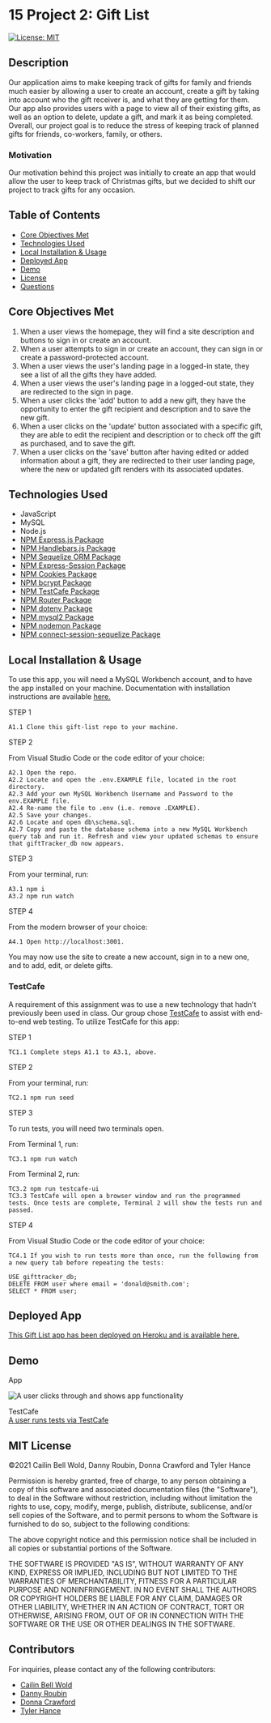 # 15 Project 2: Gift List

[![License: MIT](https://img.shields.io/github/license/CailinBellWold/Project-2-Gift-List?style=plastic)](https://opensource.org/licenses/MIT)

## Description

Our application aims to make keeping track of gifts for family and friends much easier by allowing a user to create an account, create a gift by taking into account who the gift receiver is, and what they are getting for them. Our app also provides users with a page to view all of their existing gifts, as well as an option to delete, update a gift, and mark it as being completed. Overall, our project goal is to reduce the stress of keeping track of planned gifts for friends, co-workers, family, or others.

### Motivation

Our motivation behind this project was initially to create an app that would allow the user to keep track of Christmas gifts, but we decided to shift our project to track gifts for any occasion.

## Table of Contents

- [Core Objectives Met](#Core)
- [Technologies Used](#Technologies)
- [Local Installation & Usage](#Local)
- [Deployed App](#Deployed)
- [Demo](#Demo)
- [License](#MIT)
- [Questions](#Questions)

## Core Objectives Met

1.  When a user views the homepage, they will find a site description and buttons to sign in or create an account.
2.  When a user attempts to sign in or create an account, they can sign in or create a password-protected account.
3.  When a user views the user's landing page in a logged-in state, they see a list of all the gifts they have added.
4.  When a user views the user's landing page in a logged-out state, they are redirected to the sign in page.
5.  When a user clicks the 'add' button to add a new gift, they have the opportunity to enter the gift recipient and description and to save the new gift.
6.  When a user clicks on the 'update' button associated with a specific gift, they are able to edit the recipient and description or to check off the gift as purchased, and to save the gift.
7.  When a user clicks on the 'save' button after having edited or added information about a gift, they are redirected to their user landing page, where the new or updated gift renders with its associated updates.

## Technologies Used

- JavaScript
- MySQL
- Node.js
- [NPM Express.js Package](https://www.npmjs.com/package/express)
- [NPM Handlebars.js Package](https://www.npmjs.com/package/handlebars)
- [NPM Sequelize ORM Package](https://www.npmjs.com/package/sequelize)
- [NPM Express-Session Package](https://www.npmjs.com/package/express-session)
- [NPM Cookies Package](https://www.npmjs.com/package/cookies)
- [NPM bcrypt Package](https://www.npmjs.com/package/bcrypt)
- [NPM TestCafe Package](https://www.npmjs.com/package/testcafe)
- [NPM Router Package](https://www.npmjs.com/package/router)
- [NPM dotenv Package](https://www.npmjs.com/package/dotenv)
- [NPM mysql2 Package](https://www.npmjs.com/package/mysql2)
- [NPM nodemon Package](https://www.npmjs.com/package/nodemon)
- [NPM connect-session-sequelize Package](https://www.npmjs.com/package/connect-session-sequelize?activeTab=versions)

## Local Installation & Usage

To use this app, you will need a MySQL Workbench account, and to have the app installed on your machine. Documentation with installation instructions are available [here.](http://localhost:3001) 

STEP 1

    A1.1 Clone this gift-list repo to your machine.

STEP 2

From Visual Studio Code or the code editor of your choice:

    A2.1 Open the repo.  
    A2.2 Locate and open the .env.EXAMPLE file, located in the root directory.
    A2.3 Add your own MySQL Workbench Username and Password to the env.EXAMPLE file.
    A2.4 Re-name the file to .env (i.e. remove .EXAMPLE).
    A2.5 Save your changes.
    A2.6 Locate and open db\schema.sql.
    A2.7 Copy and paste the database schema into a new MySQL Workbench query tab and run it. Refresh and view your updated schemas to ensure that giftTracker_db now appears.

STEP 3

From your terminal, run:

    A3.1 npm i
    A3.2 npm run watch

STEP 4

From the modern browser of your choice:

    A4.1 Open http://localhost:3001.

You may now use the site to create a new account, sign in to a new one, and to add, edit, or delete gifts.

### TestCafe

A requirement of this assignment was to use a new technology that hadn't previously been used in class. Our group chose [TestCafe](https://www.npmjs.com/package/testcafe) to assist with end-to-end web testing. To utilize TestCafe for this app:

STEP 1

    TC1.1 Complete steps A1.1 to A3.1, above. 

STEP 2

From your terminal, run:

    TC2.1 npm run seed

STEP 3

To run tests, you will need two terminals open.  

From Terminal 1, run:

    TC3.1 npm run watch

From Terminal 2, run:

    TC3.2 npm run testcafe-ui
    TC3.3 TestCafe will open a browser window and run the programmed tests. Once tests are complete, Terminal 2 will show the tests run and passed.

STEP 4

From Visual Studio Code or the code editor of your choice:

    TC4.1 If you wish to run tests more than once, run the following from a new query tab before repeating the tests:
    
    USE gifttracker_db;
    DELETE FROM user where email = 'donald@smith.com';
    SELECT * FROM user;

## Deployed App

[This Gift List app has been deployed on Heroku and is available here.](https://project-2-gift-list.herokuapp.com/)

## Demo 

App

![A user clicks through and shows app functionality ](./public/images/appVideo.gif)

TestCafe  
[A user runs tests via TestCafe](https://drive.google.com/file/d/13h35To_OeOEzL3UEsGg1bEFkrWtcntwT/view)

## MIT License

&copy;2021 Cailin Bell Wold, Danny Roubin, Donna Crawford and Tyler Hance

Permission is hereby granted, free of charge, to any person obtaining a copy
of this software and associated documentation files (the "Software"), to deal
in the Software without restriction, including without limitation the rights
to use, copy, modify, merge, publish, distribute, sublicense, and/or sell
copies of the Software, and to permit persons to whom the Software is
furnished to do so, subject to the following conditions:

The above copyright notice and this permission notice shall be included in all
copies or substantial portions of the Software.

THE SOFTWARE IS PROVIDED "AS IS", WITHOUT WARRANTY OF ANY KIND, EXPRESS OR
IMPLIED, INCLUDING BUT NOT LIMITED TO THE WARRANTIES OF MERCHANTABILITY,
FITNESS FOR A PARTICULAR PURPOSE AND NONINFRINGEMENT. IN NO EVENT SHALL THE
AUTHORS OR COPYRIGHT HOLDERS BE LIABLE FOR ANY CLAIM, DAMAGES OR OTHER
LIABILITY, WHETHER IN AN ACTION OF CONTRACT, TORT OR OTHERWISE, ARISING FROM,
OUT OF OR IN CONNECTION WITH THE SOFTWARE OR THE USE OR OTHER DEALINGS IN THE
SOFTWARE.

## Contributors

For inquiries, please contact any of the following contributors:

- [Cailin Bell Wold](https://github.com/CailinBellWold)
- [Danny Roubin](https://github.com/DannyRoubin)
- [Donna Crawford](https://github.com/Donnastjames)
- [Tyler Hance](https://github.com/tylerhance)
